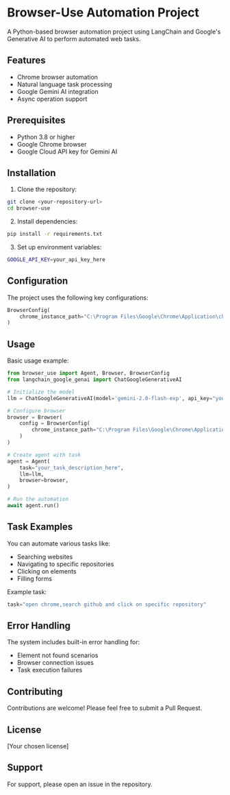# Browser-Use Automation Project

A Python-based browser automation project using LangChain and Google's Generative AI to perform automated web tasks.

## Features

- Chrome browser automation
- Natural language task processing
- Google Gemini AI integration
- Async operation support

## Prerequisites

- Python 3.8 or higher
- Google Chrome browser
- Google Cloud API key for Gemini AI

## Installation

1. Clone the repository:
```bash
git clone <your-repository-url>
cd browser-use
```

2. Install dependencies:
```bash
pip install -r requirements.txt
```

3. Set up environment variables:
```bash
GOOGLE_API_KEY=your_api_key_here
```

## Configuration

The project uses the following key configurations:

```python
BrowserConfig(
    chrome_instance_path="C:\Program Files\Google\Chrome\Application\chrome"
)
```

## Usage

Basic usage example:

```python
from browser_use import Agent, Browser, BrowserConfig
from langchain_google_genai import ChatGoogleGenerativeAI

# Initialize the model
llm = ChatGoogleGenerativeAI(model='gemini-2.0-flash-exp', api_key="your_api_key")

# Configure browser
browser = Browser(
    config = BrowserConfig(
        chrome_instance_path="C:\Program Files\Google\Chrome\Application\chrome"
    )
)

# Create agent with task
agent = Agent(
    task="your_task_description_here",
    llm=llm,
    browser=browser,
)

# Run the automation
await agent.run()
```

## Task Examples

You can automate various tasks like:
- Searching websites
- Navigating to specific repositories
- Clicking on elements
- Filling forms

Example task:
```python
task="open chrome,search github and click on specific repository"
```

## Error Handling

The system includes built-in error handling for:
- Element not found scenarios
- Browser connection issues
- Task execution failures

## Contributing

Contributions are welcome! Please feel free to submit a Pull Request.

## License

[Your chosen license]

## Support

For support, please open an issue in the repository.